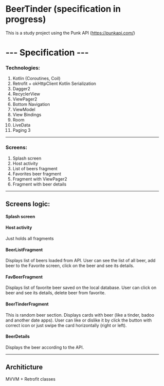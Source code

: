 # BeerTinder (specification in progress)
This is a study project using the Punk API (https://punkapi.com/)

# --- Specification ---

### Technologies:
1. Kotlin (Coroutines, Coil)
2. Retrofit + okHttpClient Kotlin Serialization
3. Dagger2
4. RecyclerView
5. ViewPager2
6. Bottom Navigation
7. ViewModel
8. View Bindings
9. Room
10. LiveData
11. Paging 3

***

### Screens: 
1. Splash screen
2. Host activity
3. List of beers fragment
4. Favorites beer fragment
5. Fragment with ViewPager2
6. Fragment with beer details

***
## Screens logic:

#### Splash screen

#### Host activity
Just holds all fragments

#### BeerListFragment
Displays list of beers loaded from API.
User can see the list of all beer, add beer to the Favorite screen, click on the beer and see its details.

#### FavBeerFragment
Displays list of favorite beer saved on the local database.
User can click on beer and see its details, delete beer from favorite.

#### BeerTinderFragment
This is random beer section. Displays cards with beer (like a tinder, badoo and another date apps). User can like or dislike it by click the button with correct icon or just swipe the card horizontally (right or left).

#### BeerDetails
Displays the beer according to the API.

***
## Architicture
MVVM + Retrofit classes

